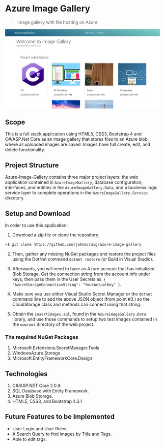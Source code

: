 # Azure Image Gallery

> Image gallery with file hosting on Azure

![Screenshot](resources/ImageGallery.png)

## Scope

This is a full stack application using HTML5, CSS3, Bootstrap 4 and C#/ASP.Net Core as an image gallery that stores files to an Azure blob, where all uploaded images are saved. Images have full create, edit, and delete functionality.

## Project Structure

Azure-Image-Gallery contains three major project layers: the web application contained in `AzureImageGallery`, database configuration, interfaces, and entities in the `AzureImageGallery.Data`, and a business logic service layer to complete operations in the `AzureImageGallery.Service` directory.  

## Setup and Download

In order to use this application:

1. Download a zip file or clone the repository.

```bash
~$ git clone https://github.com/johnmcraig/azure-image-gallery
```

2. Then, gather any missing NuGet packages and restore the project files using the DotNet command `dotnet restore` (or Build in Visual Studio).

3. Afterwards, you will need to have an Azure account that has initialized Blob Storage. Get the connection string from the account info under keys, then pass them in the User Secrets as:
`{ "AzureStorageConnectionString": "YourActualKey" }`.

4. Make sure you use either Visual Studio Secret Manager or the `dotnet` command line to add the above JSON object (from point #3.) so the CloudStorage class and methods can connect using that string.

5. Obtain the `insertImages.sql`, found in the `AzureImageGallery.Data` library, and use those commands to setup two test images contained in the `wwwroot` directory of the web project.

### The required NuGet Packages

1. Microsoft.Extensions.SecretManager.Tools
2. WindowsAzure.Storage
3. Microsoft.EntityFrameworkCore.Design

## Technologies

1. C#/ASP.NET Core 2.0.9.
2. SQL Database with Entity Framework.
3. Azure Blob Storage.
4. HTML5, CSS3, and Bootstrap 4.3.1

## Future Features to be Implemented

- User Login and User Roles.
- A Search Query to find images by Title and Tags.
- Able to edit tags.
